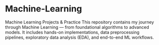 # Machine-Learning
Machine Learning Projects &amp; Practice This repository contains my journey through Machine Learning — from foundational algorithms to advanced models. It includes hands-on implementations, data preprocessing pipelines, exploratory data analysis (EDA), and end-to-end ML workflows.
